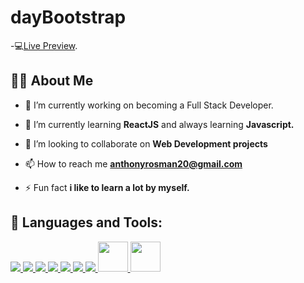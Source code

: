 # dayBootstrap

-💻[Live Preview](https://tender-cray-e3a78d.netlify.app/ "Live Preview").

## 🙋‍♂️ About Me</br>

- 🔭 I’m currently working on becoming a Full Stack Developer.

- 🌱 I’m currently learning **ReactJS** and always learning **Javascript.**

- 👯 I’m looking to collaborate on **Web Development projects**

- 📫 How to reach me **anthonyrosman20@gmail.com**

- ⚡ Fun fact **i like to learn a lot by myself.**
  </br>

## 🚀 Languages and Tools:

<p align="left"> 
    <a href="https://www.w3.org/html/" target="_blank"> <img src="https://img.icons8.com/color/48/000000/html-5.png"/> </a> 
    <a href="https://www.w3schools.com/css/" target="_blank"> <img src="https://img.icons8.com/color/48/000000/css3.png"/> </a>
    <a href="https://developer.mozilla.org/en-US/docs/Web/JavaScript" target="_blank"> <img src="https://img.icons8.com/color/48/000000/javascript.png"/> </a>
    <a href="https://reactjs.org/" target="_blank"> <img src="https://img.icons8.com/color/48/000000/react-native.png"/> </a>
    <a href="https://getbootstrap.com" target="_blank"> <img src="https://img.icons8.com/color/48/000000/bootstrap.png"/> </a> 
    <a href="https://git-scm.com/" target="_blank"> <img src="https://img.icons8.com/color/48/000000/git.png"/> </a> 
    <a href="https://redux.js.org" target="_blank"> <img src="https://img.icons8.com/color/48/000000/redux.png"/> </a>
    <a href="https://code.visualstudio.com/" target="_blank"> <img src="https://code.visualstudio.com/assets/branding/app-icon.png"style="width:48px; height:48px"/> </a>
    <a href="https://angular.io/" target="_blank"> <img src="https://angular.io/assets/images/logos/angular/angular.svg"style="width:48px; height:48px"/> </a>
    
